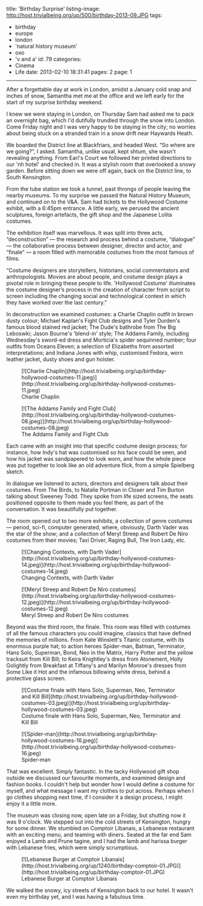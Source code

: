 title: 'Birthday Surprise'
listing-image: http://host.trivialbeing.org/up/500/birthday-2013-09.JPG
tags:
  - birthday
  - europe
  - london
  - 'natural history museum'
  - oxo
  - 'v and a'
id: 79
categories:
  - Cinema
  - Life
date: 2013-02-10 18:31:41
pages: 2
page: 1
---

After a forgettable day at work in London, amidst a January cold snap and inches of snow, Samantha met me at the office and we left early for the start of my surprise birthday weekend.

I knew we were staying in London, on Thursday Sam had asked me to pack an overnight bag, which I'd dutifully trundled through the snow into London. Come Friday night and I was very happy to be staying in the city; no worries about being stuck on a stranded train in a snow drift near Haywards Heath.

We boarded the District line at Blackfriars, and headed West. “So where are we going?”, I asked. Samantha, unlike usual, kept shtum, she wasn't revealing anything. From Earl's Court we followed her printed directions to our 'nh hotel' and checked in. It was a stylish room that overlooked a snowy garden. Before sitting down we were off again, back on the District line, to South Kensington.

From the tube station we took a tunnel, past throngs of people leaving the nearby museums. To my surprise we passed the Natural History Museum, and continued on to the V&A. Sam had tickets to the Hollywood Costume exhibit, with a 6:45pm entrance. A little early, we perused the ancient sculptures, foreign artefacts, the gift shop and the Japanese Lolita costumes.

The exhibition itself was marvellous. It was split into three acts, “deconstruction” — the research and process behind a costume, “dialogue” — the collaborative process between designer, director and actor, and “finale” — a room filled with memorable costumes from the most famous of films.

“Costume designers are storytellers, historians, social commentators and anthropologists. Movies are about people, and costume design plays a pivotal role in bringing these people to life. 'Hollywood Costume' illuminates the costume designer’s process in the creation of character from script to screen including the changing social and technological context in which they have worked over the last century.”

In deconstruction we examined costumes: a Charlie Chaplin outfit in brown dusty colour; Michael Kaplan's Fight Club designs and Tyler Durden's famous blood stained red jacket; The Dude's bathrobe from The Big Leboswki; Jason Bourne's 'blend-in' style; The Addams Family, including Wednesday's sword-ed dress and Morticia's spider sequinned number; four outfits from Oceans Eleven; a selection of Elizabeths from assorted interpretations; and Indiana Jones with whip, customised Fedora, worn leather jacket, dusty shoes and gun holster.

<figure class="generated-figure generated-figure--retina generated-figure--620 generated-figure--portrait">[![Charlie Chaplin](http://host.trivialbeing.org/up/birthday-hollywood-costumes-11.jpeg)](http://host.trivialbeing.org/up/birthday-hollywood-costumes-11.jpeg)<figcaption class="generated-figure-caption">Charlie Chaplin</figcaption></figure>

<figure class="generated-figure generated-figure--retina generated-figure--620 generated-figure--landscape">[![The Addams Family and Fight Club](http://host.trivialbeing.org/up/birthday-hollywood-costumes-08.jpeg)](http://host.trivialbeing.org/up/birthday-hollywood-costumes-08.jpeg)<figcaption class="generated-figure-caption">The Addams Family and Fight Club</figcaption></figure>

Each came with an insight into that specific costume design process; for instance, how Indy's hat was customised so his face could be seen, and how his jacket was sandpapered to look worn, and how the whole piece was put together to look like an old adventure flick, from a simple Spielberg sketch.

In dialogue we listened to actors, directors and designers talk about their costumes. From The Birds, to Natalie Portman in Closer and Tim Burton talking about Sweeney Todd. They spoke from life sized screens, the seats positioned opposite to them made you feel there, as part of the conversation. It was beautifully put together.

The room opened out to two more exhibits, a collection of genre costumes — period, sci-fi, computer generated, where, obviously, Darth Vader was the star of the show; and a collection of Meryl Streep and Robert De Niro costumes from their movies; Taxi Driver, Raging Bull, The Iron Lady, etc.

<figure class="generated-figure generated-figure--retina generated-figure--620 generated-figure--landscape">[![Changing Contexts, with Darth Vader](http://host.trivialbeing.org/up/birthday-hollywood-costumes-14.jpeg)](http://host.trivialbeing.org/up/birthday-hollywood-costumes-14.jpeg)<figcaption class="generated-figure-caption">Changing Contexts, with Darth Vader</figcaption></figure>

<figure class="generated-figure generated-figure--retina generated-figure--620 generated-figure--landscape">[![Meryl Streep and Robert De Niro costumes](http://host.trivialbeing.org/up/birthday-hollywood-costumes-12.jpeg)](http://host.trivialbeing.org/up/birthday-hollywood-costumes-12.jpeg)<figcaption class="generated-figure-caption">Meryl Streep and Robert De Niro costumes</figcaption></figure>

Beyond was the third room, the finale. This room was filled with costumes of all the famous characters you could imagine, classics that have defined the memories of millions. From Kate Winslett's Titanic costume, with its enormous purple hat; to action heroes Spider-man, Batman, Terminator, Hans Solo, Superman, Bond, Neo in the Matrix, Harry Potter and the yellow tracksuit from Kill Bill; to Keira Knightley's dress from Atonement, Holly Golightly from Breakfast at Tiffany's and Marilyn Monroe's dresses from Some Like it Hot and the infamous billowing white dress, behind a protective glass screen.

<figure class="generated-figure generated-figure--retina generated-figure--620 generated-figure--landscape">[![Costume finale with Hans Solo, Superman, Neo, Terminator and Kill Bill](http://host.trivialbeing.org/up/birthday-hollywood-costumes-03.jpeg)](http://host.trivialbeing.org/up/birthday-hollywood-costumes-03.jpeg)<figcaption class="generated-figure-caption">Costume finale with Hans Solo, Superman, Neo, Terminator and Kill Bill</figcaption></figure>

<figure class="generated-figure generated-figure--retina generated-figure--620 generated-figure--portrait">[![Spider-man](http://host.trivialbeing.org/up/birthday-hollywood-costumes-16.jpeg)](http://host.trivialbeing.org/up/birthday-hollywood-costumes-16.jpeg)<figcaption class="generated-figure-caption">Spider-man</figcaption></figure>

That was excellent. Simply fantastic. In the tacky Hollywood gift shop outside we discussed our favourite moments, and examined design and fashion books. I couldn't help but wonder how I would define a costume for myself, and what message I want my clothes to put across. Perhaps when I go clothes shopping next time, if I consider it a design process, I might enjoy it a little more.

The museum was closing now, open late on a Friday, but shutting now it was 9 o'clock. We stepped out into the cold streets of Kensington, hungry for some dinner. We stumbled on Comptoir Libanais, a Lebanese restaurant with an exciting menu, and teaming with diners. Seated at the far end Sam enjoyed a Lamb and Prune tagine, and I had the lamb and harissa burger with Lebanese fries, which were simply scrumptious.

<figure class="generated-figure generated-figure--retina generated-figure--620 generated-figure--portrait">[![Lebanese Burger at Comptoir Libanais](http://host.trivialbeing.org/up/1240/birthday-comptoir-01.JPG)](http://host.trivialbeing.org/up/birthday-comptoir-01.JPG)<figcaption class="generated-figure-caption">Lebanese Burger at Comptoir Libanais</figcaption></figure>

We walked the snowy, icy streets of Kensington back to our hotel. It wasn't even my birthday yet, and I was having a fabulous time.

